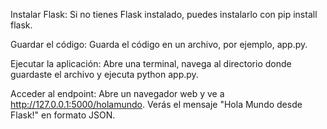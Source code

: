 Instalar Flask: Si no tienes Flask instalado, puedes instalarlo con pip install flask.



Guardar el código: Guarda el código en un archivo, por ejemplo, app.py.



Ejecutar la aplicación: Abre una terminal, navega al directorio donde guardaste el archivo y ejecuta python app.py.



Acceder al endpoint: Abre un navegador web y ve a http://127.0.0.1:5000/holamundo. Verás el mensaje "Hola Mundo desde Flask!" en formato JSON. 


